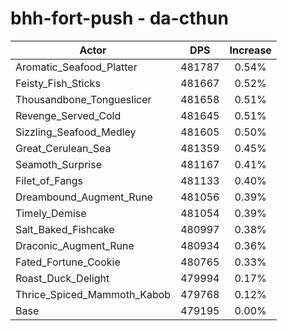 # bhh-fort-push - da-cthun
| Actor | DPS | Increase |
|---|:---:|:---:|
|Aromatic_Seafood_Platter|481787|0.54%|
|Feisty_Fish_Sticks|481667|0.52%|
|Thousandbone_Tongueslicer|481658|0.51%|
|Revenge_Served_Cold|481645|0.51%|
|Sizzling_Seafood_Medley|481605|0.50%|
|Great_Cerulean_Sea|481359|0.45%|
|Seamoth_Surprise|481167|0.41%|
|Filet_of_Fangs|481133|0.40%|
|Dreambound_Augment_Rune|481056|0.39%|
|Timely_Demise|481054|0.39%|
|Salt_Baked_Fishcake|480997|0.38%|
|Draconic_Augment_Rune|480934|0.36%|
|Fated_Fortune_Cookie|480765|0.33%|
|Roast_Duck_Delight|479994|0.17%|
|Thrice_Spiced_Mammoth_Kabob|479768|0.12%|
|Base|479195|0.00%|
